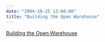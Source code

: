 ```yaml
---
date: "2004-10-25 12:00:00"
title: "Building the Open Warehouse"
---
```


[Building the Open Warehouse](/lemire/blog/2004/10-25-building-the-open-warehouse)

